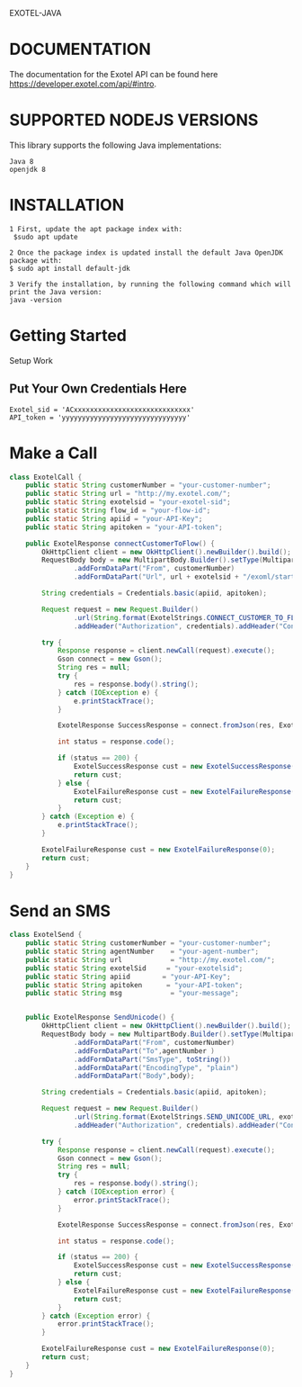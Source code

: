 EXOTEL-JAVA

# DOCUMENTATION
The documentation for the Exotel API can be found here https://developer.exotel.com/api/#intro.

# SUPPORTED NODEJS VERSIONS
This library supports the following Java implementations:

    Java 8 
    openjdk 8

# INSTALLATION
    1 First, update the apt package index with:
     $sudo apt update
    
    2 Once the package index is updated install the default Java OpenJDK package with:
    $ sudo apt install default-jdk
    
    3 Verify the installation, by running the following command which will print the Java version:
    java -version

# Getting Started
Setup Work
## Put Your Own Credentials Here
    Exotel_sid = 'ACxxxxxxxxxxxxxxxxxxxxxxxxxxxxx'
    API_token = 'yyyyyyyyyyyyyyyyyyyyyyyyyyyyyyy'

# Make a Call
```java
class ExotelCall {
	public static String customerNumber = "your-customer-number";
	public static String url = "http://my.exotel.com/";
	public static String exotelsid = "your-exotel-sid";
	public static String flow_id = "your-flow-id";
	public static String apiid = "your-API-Key";
	public static String apitoken = "your-API-token";

	public ExotelResponse connectCustomerToFlow() {
		OkHttpClient client = new OkHttpClient().newBuilder().build();
		RequestBody body = new MultipartBody.Builder().setType(MultipartBody.FORM)
				.addFormDataPart("From", customerNumber)
				.addFormDataPart("Url", url + exotelsid + "/exoml/start_voice/" + flow_id).build();

		String credentials = Credentials.basic(apiid, apitoken);

		Request request = new Request.Builder()
				.url(String.format(ExotelStrings.CONNECT_CUSTOMER_TO_FLOW_URL, exotelsid)).method("POST", body)
				.addHeader("Authorization", credentials).addHeader("Content-Type", "application/json").build();

		try {
			Response response = client.newCall(request).execute();
			Gson connect = new Gson();
			String res = null;
			try {
				res = response.body().string();
			} catch (IOException e) {
				e.printStackTrace();
			}

			ExotelResponse SuccessResponse = connect.fromJson(res, ExotelResponse.class);

			int status = response.code();

			if (status == 200) {
				ExotelSuccessResponse cust = new ExotelSuccessResponse(0);
				return cust;
			} else {
				ExotelFailureResponse cust = new ExotelFailureResponse(0);
				return cust;
			}
		} catch (Exception e) {
			e.printStackTrace();
		}

		ExotelFailureResponse cust = new ExotelFailureResponse(0);
		return cust;
	}
}

```
# Send an SMS
```java
class ExotelSend {
	public static String customerNumber = "your-customer-number";
	public static String agentNumber    = "your-agent-number";
	public static String url            = "http://my.exotel.com/";
	public static String exotelSid     = "your-exotelsid";
	public static String apiid        = "your-API-Key";
	public static String apitoken      = "your-API-token";
	public static String msg            = "your-message";


	public ExotelResponse SendUnicode() {
		OkHttpClient client = new OkHttpClient().newBuilder().build();
		RequestBody body = new MultipartBody.Builder().setType(MultipartBody.FORM)
				.addFormDataPart("From", customerNumber)
				.addFormDataPart("To",agentNumber )
				.addFormDataPart("SmsType", toString())
				.addFormDataPart("EncodingType", "plain")
				.addFormDataPart("Body",body);

		String credentials = Credentials.basic(apiid, apitoken);

		Request request = new Request.Builder()
				.url(String.format(ExotelStrings.SEND_UNICODE_URL, exotelSid)).method("POST", body)
				.addHeader("Authorization", credentials).addHeader("Content-Type", "application/json").build();

		try {
			Response response = client.newCall(request).execute();
			Gson connect = new Gson();
			String res = null;
			try {
				res = response.body().string();
			} catch (IOException error) {
				error.printStackTrace();
			}

			ExotelResponse SuccessResponse = connect.fromJson(res, ExotelResponse.class);

			int status = response.code();

			if (status == 200) {
				ExotelSuccessResponse cust = new ExotelSuccessResponse(0);
				return cust;
			} else {
				ExotelFailureResponse cust = new ExotelFailureResponse(0);
				return cust;
			}
		} catch (Exception error) {
			error.printStackTrace();
		}

		ExotelFailureResponse cust = new ExotelFailureResponse(0);
		return cust;
	}
}

```
